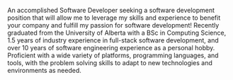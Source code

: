 An accomplished Software Developer seeking a software development position that will allow me to leverage my skills and experience to benefit your company and fulfill my passion for software development! Recently graduated from the University of Alberta with a BSc in Computing Science, 1.5 years of industry experience in full-stack software development, and over 10 years of software engineering experience as a personal hobby. Proficient with a wide variety of platforms, programming languages, and tools, with the problem solving skills to adapt to new technologies and environments as needed.
